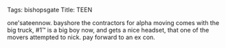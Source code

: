 Tags: bishopsgate
Title: TEEN
  
one'sateennow. bayshore the contractors for alpha moving comes with the big truck, #1™ is a big boy now, and gets a nice headset, that one of the movers attempted to nick. pay forward to an ex con.